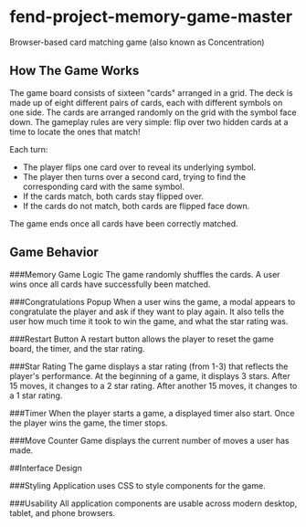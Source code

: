 # fend-project-memory-game-master
Browser-based card matching game (also known as Concentration)

## How The Game Works
The game board consists of sixteen "cards" arranged in a grid. The deck is made up of eight different pairs of cards, each with different symbols on one side. The cards are arranged randomly on the grid with the symbol face down. The gameplay rules are very simple: flip over two hidden cards at a time to locate the ones that match!

Each turn:

- The player flips one card over to reveal its underlying symbol.
- The player then turns over a second card, trying to find the corresponding card with the same symbol.
- If the cards match, both cards stay flipped over.
- If the cards do not match, both cards are flipped face down.

The game ends once all cards have been correctly matched.

## Game Behavior

###Memory Game Logic
The game randomly shuffles the cards. A user wins once all cards have successfully been matched.

###Congratulations Popup
When a user wins the game, a modal appears to congratulate the player and ask if they want to play again. It also tells the user how much time it took to win the game, and what the star rating was.

###Restart Button
A restart button allows the player to reset the game board, the timer, and the star rating.

###Star Rating
The game displays a star rating (from 1-3) that reflects the player's performance. At the beginning of a game, it displays 3 stars. After 15 moves, it changes to a 2 star rating. After another 15 moves, it changes to a 1 star rating.

###Timer
When the player starts a game, a displayed timer also start. Once the player wins the game, the timer stops.

###Move Counter
Game displays the current number of moves a user has made.

##Interface Design

###Styling
Application uses CSS to style components for the game.

###Usability
All application components are usable across modern desktop, tablet, and phone browsers.
